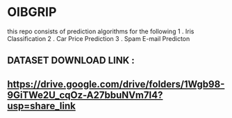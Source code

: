 # OIBGRIP

this repo consists of prediction algorithms for the following
1 . Iris Classification
2 . Car Price Prediction
3 . Spam E-mail Predicton

DATASET DOWNLOAD LINK :
----------------------------------------------------------------------------------------------
https://drive.google.com/drive/folders/1Wgb98-9GiTWe2U_cqOz-A27bbuNVm7I4?usp=share_link
----------------------------------------------------------------------------------------------
